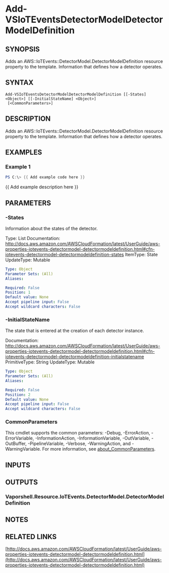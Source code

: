 # Add-VSIoTEventsDetectorModelDetectorModelDefinition

## SYNOPSIS
Adds an AWS::IoTEvents::DetectorModel.DetectorModelDefinition resource property to the template.
Information that defines how a detector operates.

## SYNTAX

```
Add-VSIoTEventsDetectorModelDetectorModelDefinition [[-States] <Object>] [[-InitialStateName] <Object>]
 [<CommonParameters>]
```

## DESCRIPTION
Adds an AWS::IoTEvents::DetectorModel.DetectorModelDefinition resource property to the template.
Information that defines how a detector operates.

## EXAMPLES

### Example 1
```powershell
PS C:\> {{ Add example code here }}
```

{{ Add example description here }}

## PARAMETERS

### -States
Information about the states of the detector.

Type: List
Documentation: http://docs.aws.amazon.com/AWSCloudFormation/latest/UserGuide/aws-properties-iotevents-detectormodel-detectormodeldefinition.html#cfn-iotevents-detectormodel-detectormodeldefinition-states
ItemType: State
UpdateType: Mutable

```yaml
Type: Object
Parameter Sets: (All)
Aliases:

Required: False
Position: 1
Default value: None
Accept pipeline input: False
Accept wildcard characters: False
```

### -InitialStateName
The state that is entered at the creation of each detector instance.

Documentation: http://docs.aws.amazon.com/AWSCloudFormation/latest/UserGuide/aws-properties-iotevents-detectormodel-detectormodeldefinition.html#cfn-iotevents-detectormodel-detectormodeldefinition-initialstatename
PrimitiveType: String
UpdateType: Mutable

```yaml
Type: Object
Parameter Sets: (All)
Aliases:

Required: False
Position: 2
Default value: None
Accept pipeline input: False
Accept wildcard characters: False
```

### CommonParameters
This cmdlet supports the common parameters: -Debug, -ErrorAction, -ErrorVariable, -InformationAction, -InformationVariable, -OutVariable, -OutBuffer, -PipelineVariable, -Verbose, -WarningAction, and -WarningVariable. For more information, see [about_CommonParameters](http://go.microsoft.com/fwlink/?LinkID=113216).

## INPUTS

## OUTPUTS

### Vaporshell.Resource.IoTEvents.DetectorModel.DetectorModelDefinition
## NOTES

## RELATED LINKS

[http://docs.aws.amazon.com/AWSCloudFormation/latest/UserGuide/aws-properties-iotevents-detectormodel-detectormodeldefinition.html](http://docs.aws.amazon.com/AWSCloudFormation/latest/UserGuide/aws-properties-iotevents-detectormodel-detectormodeldefinition.html)

